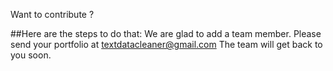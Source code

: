 Want to contribute ?

##Here are the steps to do that:
We are glad to add a team member.
Please send your portfolio at textdatacleaner@gmail.com
The team will get back to you soon.
